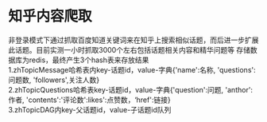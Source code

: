 # 知乎内容爬取
非登录模式下通过抓取百度知道关键词来在知乎上搜索相似话题，而后进一步扩展此话题。目前实测一小时抓取3000个左右包括话题相关内容和精华问题等 
存储数据库为redis，最终产生3个hash表来存放结果   
1.zhTopicMessage哈希表内key-话题id，value-字典{'name':名称, 'questions':问题数, 'followers',关注人数}  
2.zhTopicQuestions哈希表key-话题id，value-字典{'question':问题, 'anthor':作者, 'contents':'评论数':likes':点赞数，‘href':链接}  
3.zhTopicDAG内key-父话题id，value-子话题id队列  

